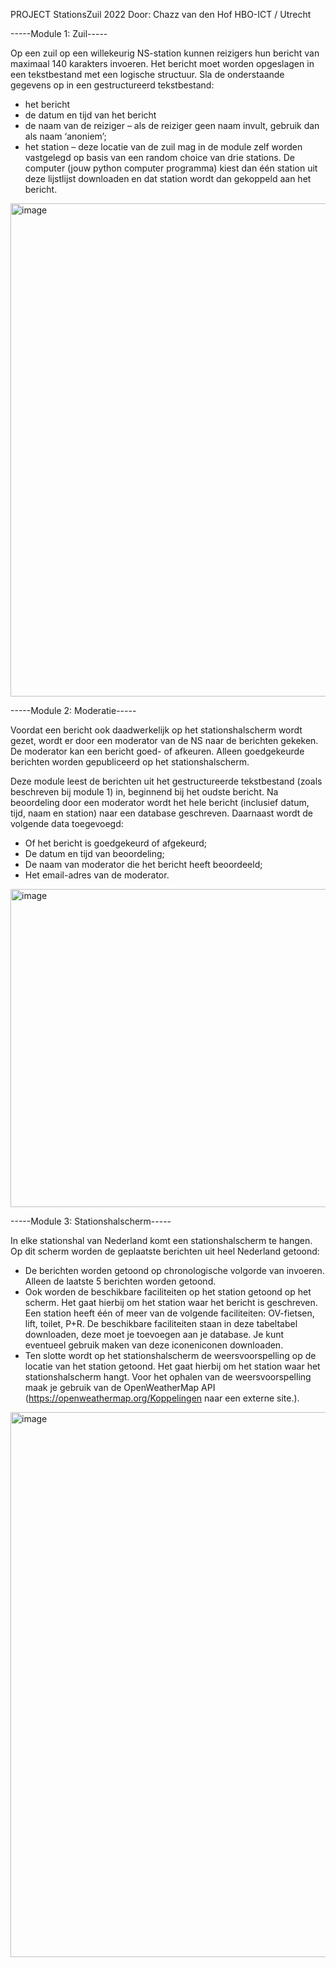 PROJECT StationsZuil 2022
Door: Chazz van den Hof
HBO-ICT / Utrecht

-----Module 1: Zuil-----

Op een zuil op een willekeurig NS-station kunnen reizigers hun bericht van maximaal 140 karakters invoeren. 
Het bericht moet worden opgeslagen in een tekstbestand met een logische structuur. 
Sla de onderstaande gegevens op in een gestructureerd tekstbestand:

* het bericht
* de datum en tijd van het bericht
* de naam van de reiziger – als de reiziger geen naam invult, gebruik dan als naam ‘anoniem’;
* het station – deze locatie van de zuil mag in de module zelf worden vastgelegd op basis van een random choice van drie stations. 
  De computer (jouw python computer programma) kiest dan één station uit deze lijstlijst downloaden en dat station wordt dan gekoppeld aan het bericht.
<img width="789" alt="image" src="https://user-images.githubusercontent.com/114153884/200292669-826b4b46-d1cc-4463-847f-88f16b6cf786.png">

-----Module 2: Moderatie-----

Voordat een bericht ook daadwerkelijk op het stationshalscherm wordt gezet, 
wordt er door een moderator van de NS naar de berichten gekeken. 
De moderator kan een bericht goed- of afkeuren. 
Alleen goedgekeurde berichten worden gepubliceerd op het stationshalscherm.

Deze module leest de berichten uit het gestructureerde tekstbestand (zoals beschreven bij module 1) in, 
beginnend bij het oudste bericht. 
Na beoordeling door een moderator wordt het hele bericht (inclusief datum, tijd, naam en station) naar een database geschreven. 
Daarnaast wordt de volgende data toegevoegd:

* Of het bericht is goedgekeurd of afgekeurd;
* De datum en tijd van beoordeling;
* De naam van moderator die het bericht heeft beoordeeld;
* Het email-adres van de moderator.
<img width="509" alt="image" src="https://user-images.githubusercontent.com/114153884/200293139-4ef35698-51f9-4ca5-8305-26900142b9b8.png">

-----Module 3: Stationshalscherm-----

In elke stationshal van Nederland komt een stationshalscherm te hangen. 
Op dit scherm worden de geplaatste berichten uit heel Nederland getoond:

* De berichten worden getoond op chronologische volgorde van invoeren. 
  Alleen de laatste 5 berichten worden getoond.
* Ook worden de beschikbare faciliteiten op het station getoond op het scherm. 
  Het gaat hierbij om het station waar het bericht is geschreven. 
  Een station heeft één of meer van de volgende faciliteiten: 
  	OV-fietsen, 
	lift, 
	toilet, 
	P+R. 
  De beschikbare faciliteiten staan in deze tabeltabel downloaden, 
  deze moet je toevoegen aan je database. 
  Je kunt eventueel gebruik maken van deze iconeniconen downloaden.
* Ten slotte wordt op het stationshalscherm de weersvoorspelling op de locatie van het station getoond. 
  Het gaat hierbij om het station waar het stationshalscherm hangt. 
  Voor het ophalen van de weersvoorspelling maak je gebruik van de OpenWeatherMap API
  (https://openweathermap.org/Koppelingen naar een externe site.).
<img width="872" alt="image" src="https://user-images.githubusercontent.com/114153884/200293280-103926e9-b498-4f37-a1e3-6c683aade0f4.png">

